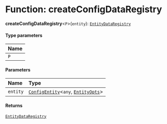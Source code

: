 # Function: createConfigDataRegistry

**createConfigDataRegistry**<`P`>(`entity`): [`EntityDataRegistry`](/auto-docs/editor/interfaces/EntityDataRegistry.md)

#### Type parameters

| Name |
| :------ |
| `P` |

#### Parameters

| Name | Type |
| :------ | :------ |
| `entity` | [`ConfigEntity`](/auto-docs/editor/classes/ConfigEntity.md)<`any`, [`EntityOpts`](/auto-docs/editor/interfaces/EntityOpts.md)> |

#### Returns

[`EntityDataRegistry`](/auto-docs/editor/interfaces/EntityDataRegistry.md)
